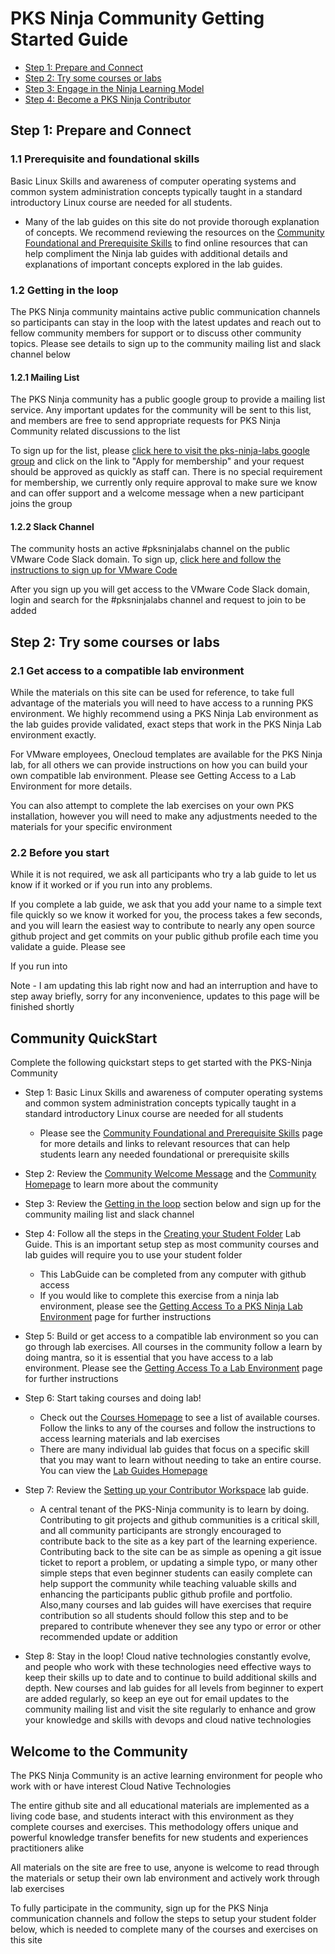 # PKS Ninja Community Getting Started Guide

- [Step 1: Prepare and Connect]()
- [Step 2: Try some courses or labs]()
- [Step 3: Engage in the Ninja Learning Model]()
- [Step 4: Become a PKS Ninja Contributor]()

## Step 1: Prepare and Connect

### 1.1 Prerequisite and foundational skills

Basic Linux Skills and awareness of computer operating systems and common system administration concepts typically taught in a standard introductory Linux course are needed for all students. 
  - Many of the lab guides on this site do not provide thorough explanation of concepts. We recommend reviewing the resources on the  [Community Foundational and Prerequisite Skills](https://github.com/CNA-Tech/PKS-Ninja/tree/master/Courses/FoundationalSkills-FS8954) to find online resources that can help compliment the Ninja lab guides with additional details and explanations of important concepts explored in the lab guides.
  
### 1.2 Getting in the loop

The PKS Ninja community maintains active public communication channels so participants can stay in the loop with the latest updates and reach out to fellow community members for support or to discuss other community topics. Please see details to sign up to the community mailing list and slack channel below

#### 1.2.1 Mailing List

The PKS Ninja community has a public google group to provide a mailing list service. Any important updates for the community will be sent to this list, and members are free to send appropriate requests for PKS Ninja Community related discussions to the list

To sign up for the list, please [click here to visit the pks-ninja-labs google group](https://groups.google.com/forum/#!forum/pks-ninja-labs) and click on the link to "Apply for membership" and your request should be approved as quickly as staff can. There is no special requirement for membership, we currently only require approval to make sure we know and can offer support and a welcome message when a new participant joins the group

#### 1.2.2 Slack Channel

The community hosts an active #pksninjalabs channel on the public VMware Code Slack domain. To sign up, [click here and follow the instructions to sign up for VMware Code](https://code.vmware.com/join)

After you sign up you will get access to the VMware Code Slack domain, login and search for the #pksninjalabs channel and request to join to be added

## Step 2: Try some courses or labs

### 2.1 Get access to a compatible lab environment

While the materials on this site can be used for reference, to take full advantage of the materials you will need to have access to a running PKS environment. We highly recommend using a PKS Ninja Lab environment as the lab guides provide validated, exact steps that work in the PKS Ninja Lab environment exactly. 

For VMware employees, Onecloud templates are available for the PKS Ninja lab, for all others we can provide instructions on how you can build your own compatible lab environment. Please see Getting Access to a Lab Environment for more details.

You can also attempt to complete the lab exercises on your own PKS installation, however you will need to make any adjustments needed to the materials for your specific environment

### 2.2 Before you start

While it is not required, we ask all participants who try a lab guide to let us know if it worked or if you run into any problems. 

If you complete a lab guide, we ask that you add your name to a simple text file quickly so we know it worked for you, the process takes a few seconds, and you will learn the easiest way to contribute to nearly any open source github project and get commits on your public github profile each time you validate a guide. Please see 

If you run into

Note - I am updating this lab right now and had an interruption and have to step away briefly, sorry for any inconvenience, updates to this page will be finished shortly


## Community QuickStart

Complete the following quickstart steps to get started with the PKS-Ninja Community

- Step 1: Basic Linux Skills and awareness of computer operating systems and common system administration concepts typically taught in a standard introductory Linux course are needed for all students
  - Please see the [Community Foundational and Prerequisite Skills](https://github.com/CNA-Tech/PKS-Ninja/tree/master/Courses/FoundationalSkills-FS8954) page for more details and links to relevant resources that can help students learn any needed foundational or prerequisite skills

- Step 2: Review the [Community Welcome Message](https://github.com/CNA-Tech/PKS-Ninja/tree/master/Courses/GettingStarted-GS3861#welcome-to-the-community) and the [Community Homepage](https://github.com/cna-tech/pks-ninja) to learn more about the community

- Step 3: Review the [Getting in the loop](https://github.com/CNA-Tech/PKS-Ninja/tree/master/Courses/GettingStarted-GS3861#getting-in-the-loop) section below and sign up for the community mailing list and slack channel

- Step 4: Follow all the steps in the [Creating your Student Folder](https://github.com/CNA-Tech/PKS-Ninja/tree/master/LabGuides/CreateStudentFolder-SF6361) Lab Guide. This is an important setup step as most community courses and lab guides will require you to use your student folder
  - This LabGuide can be completed from any computer with github access
  - If you would like to complete this exercise from a ninja lab environment, please see the [Getting Access To a PKS Ninja Lab Environment](https://github.com/CNA-Tech/PKS-Ninja/tree/master/Courses/GetLabAccess-LA8528) page for further instructions

- Step 5: Build or get access to a compatible lab environment so you can go through lab exercises. All courses in the community follow a learn by doing mantra, so it is essential that you have access to a lab environment. Please see the [Getting Access To a Lab Environment](https://github.com/CNA-Tech/PKS-Ninja/tree/master/Courses/GetLabAccess-LA8528) page for further instructions

- Step 6: Start taking courses and doing lab!
  - Check out the [Courses Homepage](https://github.com/CNA-Tech/PKS-Ninja/tree/master/Courses) to see a list of available courses. Follow the links to any of the courses and follow the instructions to access learning materials and lab exercises
  - There are many individual lab guides that focus on a specific skill that you may want to learn without needing to take an entire course. You can view the [Lab Guides Homepage](https://github.com/CNA-Tech/PKS-Ninja/tree/master/LabGuides)

- Step 7: Review the [Setting up your Contributor Workspace](https://github.com/CNA-Tech/PKS-Ninja/tree/master/LabGuides/ContributorWorkspace-CW4267) lab guide. 
  - A central tenant of the PKS-Ninja community is to learn by doing. Contributing to git projects and github communities is a critical skill, and all community participants are strongly encouraged to contribute back to the site as a key part of the learning experience. Contributing back to the site can be as simple as opening a git issue ticket to report a problem, or updating a simple typo, or many other simple steps that even beginner students can easily complete can help support the community while teaching valuable skills and enhancing the participants public github profile and portfolio. Also,many courses and lab guides will have exercises that require contribution so all students should follow this step and to be prepared to contribute whenever they see any typo or error or other recommended update or addition

- Step 8: Stay in the loop! Cloud native technologies constantly evolve, and people who work with these technologies need effective ways to keep their skills up to date and to continue to build additional skills and depth. New courses and lab guides for all levels from beginner to expert are added regularly, so keep an eye out for email updates to the community mailing list and visit the site regularly to enhance and grow your knowledge and skills with devops and cloud native technologies

<!-- 
- Step : Review the [Building your Devops Workstation](https://github.com/CNA-Tech/PKS-Ninja/tree/master/LabGuides/DevopsWorkstation-DW5008) lab guide to learn practical tips and tricks for optimizing your workstation/jumpbox environments, using IDE's and other common tools that will make your life easier and more productive when working with devops and cloud native platforms 
-->

## Welcome to the Community

The PKS Ninja Community is an active learning environment for people who work with or have interest Cloud Native Technologies

The entire github site and all educational materials are implemented as a living code base, and students interact with this environment as they complete courses and exercises. This methodology offers unique and powerful knowledge transfer benefits for new students and experiences practitioners alike  

All materials on the site are free to use, anyone is welcome to read through the materials or setup their own lab environment and actively work through lab exercises

To fully participate in the community, sign up for the PKS Ninja communication channels and follow the steps to setup your student folder below, which is needed to complete many of the courses and exercises on this site


